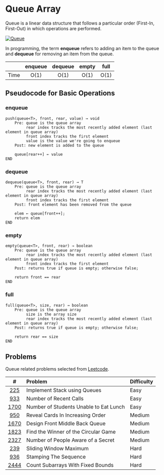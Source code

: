 # Queue Array

Queue is a linear data structure that follows a particular order (First-In, First-Out) in which operations are performed.

<a href="https://www.programiz.com/dsa/queue"><img src="https://cdn.programiz.com/sites/tutorial2program/files/queue.png" title="programiz.com" alt="Queue" /></a>

In programming, the term **enqueue** refers to adding an item to the queue and **dequeue** for removing an item from the queue.

|      | enqueue | dequeue | empty | full |
| :--: | :-----: | :-----: | :---: | :--: |
| Time |  O(1)   |  O(1)   | O(1)  | O(1) |

## Pseudocode for Basic Operations

### enqueue

```text
push(queue<T>, front, rear, value) → void
    Pre: queue is the queue array
         rear index tracks the most recently added element (last element in queue array)
         front index tracks the first element
         value is the value we're going to enqueue
    Post: new element is added to the queue

    queue[rear++] ← value
END
```

### dequeue

```text
dequeue(queue<T>, front, rear) → T
    Pre: queue is the queue array
         rear index tracks the most recently added element (last element in queue array)
         front index tracks the first element
    Post: front element has been removed from the queue

    elem ← queue[front++];
    return elem
END
```

### empty

```text
empty(queue<T>, front, rear) → boolean
    Pre: queue is the queue array
         rear index tracks the most recently added element (last element in queue array)
         front index tracks the first element
    Post: returns true if queue is empty; otherwise false;

    return front == rear
END
```

### full

```text
full(queue<T>, size, rear) → boolean
    Pre: queue is the queue array
         size is the array size
         rear index tracks the most recently added element (last element in queue array)
    Post: returns true if queue is empty; otherwise false;

    return rear == size
END
```

## Problems

Queue related problems selected from [Leetcode](https://leetcode.com/tag/queue/).

|       #       | Problem                                | Difficulty |
| :-----------: | :------------------------------------- | :--------- |
|  [225][i225]  | Implement Stack using Queues           | Easy       |
|  [933][i933]  | Number of Recent Calls                 | Easy       |
| [1700][i1700] | Number of Students Unable to Eat Lunch | Easy       |
|  [950][i950]  | Reveal Cards In Increasing Order       | Medium     |
| [1670][i1670] | Design Front Middle Back Queue         | Medium     |
| [1823][i1823] | Find the Winner of the Circular Game   | Medium     |
| [2327][i2327] | Number of People Aware of a Secret     | Medium     |
|  [239][i239]  | Sliding Window Maximum                 | Hard       |
|  [936][i936]  | Stamping The Sequence                  | Hard       |
| [2444][i2444] | Count Subarrays With Fixed Bounds      | Hard       |

[i225]: https://leetcode.com/problems/implement-stack-using-queues/
[i933]: https://leetcode.com/problems/number-of-recent-calls/
[i1700]: https://leetcode.com/problems/number-of-students-unable-to-eat-lunch/
[i950]: https://leetcode.com/problems/reveal-cards-in-increasing-order/
[i1670]: https://leetcode.com/problems/design-front-middle-back-queue/
[i1823]: https://leetcode.com/problems/find-the-winner-of-the-circular-game/
[i2327]: https://leetcode.com/problems/number-of-people-aware-of-a-secret/
[i239]: https://leetcode.com/problems/sliding-window-maximum/
[i936]: https://leetcode.com/problems/stamping-the-sequence/
[i2444]: https://leetcode.com/problems/count-subarrays-with-fixed-bounds/
